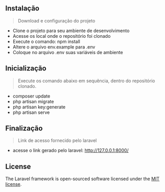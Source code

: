 ## Instalação
> Download e configuração do projeto

- Clone o projeto para seu ambiente de desenvolvimento
- Acesse os local onde o repositório foi clonado
- Execute o comando: npm install
- Altere o arquivo env.example para .env
- Coloque no arquivo .env suas variáveis de ambiente

## Inicialização
> Execute os comando abaixo em sequência, dentro do repositório clonado.

- composer update
- php artisan migrate
- php artisan key:generate
- php artisan serve

## Finalização
> Link de acesso fornecido pelo laravel
- acesse o link gerado pelo laravel: http://127.0.0.1:8000/


## License
The Laravel framework is open-sourced software licensed under the [MIT license](https://opensource.org/licenses/MIT).
